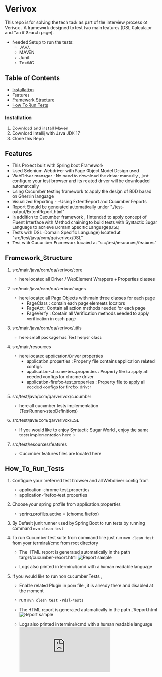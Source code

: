 # Verivox
This repo is for solving the tech task as part of the interview process of Verivox . A framework designed to test two main features (DSL Calculator and Tarrif Search page).

* Needed Setup to run the tests:
    * JAVA
    * MAVEN
    * Junit
    * TestNG

## Table of Contents

- [Installation](#installation)
- [Features](#Features)
- [Framework Structure](#Framework_Structure)
- [How To Run Tests](#How_To_Run_Tests)

### Installation

1. Download and install Maven
2. Download Intellij with Java JDK 17
3. Clone this Repo

## Features

* This Project built with Spring boot Framework
* Used Selenium Webdriver with Page Object Model Design used 
* WebDriver manager : No need to download the driver manually , just configure your test browser and its related driver will be downloaded automatically
* Using Cucumber testing framework to apply the design of BDD based on Gherkin language
* Visualized Reporting - *Using ExtentReport and Cucumber Reports
* Report Should be generated automatically under "./test-output/ExtentReport.html"
* In addition to Cucumber framework , I intended to apply concept of Fluent Interface with Method chaining to build tests with Syntactic Sugar Language to achieve Domain Specific Language(DSL)
* Tests with DSL (Domain Specific Language) located at "src/test/java/com/qa/verivox/DSL"
* Test with Cucumber Framework located at "src/test/resources/features"

## Framework_Structure
1. src/main/java/com/qa/verivox/core
   * here located all Driver / WebElement Wrappers + Properties classes

2. src/main/java/com/qa/verivox/pages
   * here located all Page Objects with main three classes for each page
     *  PageClass : contain each page elements locators
     *  PageAct : Contain all action methods needed for each page
     *  PageVerify : Contain all Verification methods needed to apply verification in each page
3. src/main/java/com/qa/verivox/utils
   * here small package has Test helper class

4. src/main/resources
   * here located application/Driver properties 
     *  application.properties : Property file contains application related configs 
     *  application-chrome-test.properties : Property file to apply all needed configs for chrome driver
     *  application-firefox-test.properties : Property file to apply all needed configs for firefox driver

5. src/test/java/com/qa/verivox/cucumber
   * here all cucumber tests implementation (TestRunner+stepDefinitions)

6. src/test/java/com/qa/verivox/DSL
   * If you would like to enjoy Syntactic Sugar World , enjoy the same tests implementation here :) 

7. src/test/resources/features
   * Cucumber features files are located here


## How_To_Run_Tests

1. Configure your preferred test browser and all Webdriver config from 
   * application-chrome-test.properties
   * application-firefox-test.properties

2. Choose your spring profile from application.properties 
   * spring.profiles.active = (chrome,firefox)  

3. By Default junit runner used by Spring Boot to run tests by running command ``` mvn clean test ```

4. To run Cucumber test suite from command line just run ``` mvn clean test ``` from your terminal/cmd from root directory
   * The HTML report is generated automatically in the path target/cucumber-report.html
     ![Report sample](https://github.com/Waleedmohammed/QAChallenge_Verivox/blob/master/CucumberReport.png)
   
   * Logs also printed in terminal/cmd with a human readable language

4. If you would like to run non cucumber Tests , 
   * Enable related Plugin in pom file , it is already there and disabled at the moment
   * run ``` mvn clean test -Pdsl-tests ```
   * The HTML report is generated automatically in the path ./Report.html
     ![Report sample](https://github.com/Waleedmohammed/QAChallenge_Verivox/blob/master/ExtentReport.png)
   
   * Logs also printed in terminal/cmd with a human readable language
   ![Log sample](https://github.com/Waleedmohammed/QAChallenge_Verivox/blob/master/command.log)



